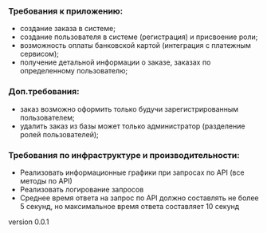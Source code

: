 ### Требования к приложению:
- создание заказа в системе;
- создание пользователя в системе (регистрация) и присвоение роли;
- возможность оплаты банковской картой (интеграция с платежным сервисом);
- получение детальной информации о заказе, заказах по определенному пользователю;

### Доп.требования:
- заказ возможно оформить только будучи зарегистрированным пользователем;
- удалить заказ из базы может только администратор (разделение ролей пользователей);

### Требования по инфраструктуре и производительности:
* Реализовать информационные графики при запросах по API (все методы по API)
* Реализовать логирование запросов
* Среднее время ответа на запрос по API должно составлять не более 5 секунд, но максимальное время ответа составляет 10 секунд

version 0.0.1